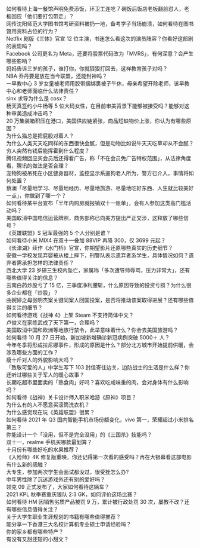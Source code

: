 如何看待上海一餐馆声明免费添饭，环卫工连吃 7 碗饭后饭店老板翻脸怼人，老板回应「他们要打包带走」？  
网传沈阳师范大学图书馆考研资料被扔一地，备考学子当场崩溃，如何看待在图书馆用资料占位的行为？  
Netflix 剧版《三体》官宣 12 位主演，书迷怎么看这次的演员阵容？你看好这部剧的表现吗？  
Facebook 公司更名为 Meta，还要将股票代码改为「MVRS」，有何深意？会产生哪些影响？  
妈妈告诉三岁的孩子，谁打你，你就狠狠打回去，这样教育孩子对吗？  
NBA 乔丹要是放在当今联盟，还能封神吗？  
一早教中心 3 岁女童被老师用胶带捆绑裹被子午休，母亲希望开除老师，该早教中心和老师面临什么法律责任？  
sinx 求导为什么是 cosx？  
杨天真签约小牛杨等 5 位大码女性，在目前审美背景下能够被接受吗？能够对这种审美造成冲击吗？  
20 万集装箱积压在港口，美国供应链紧张，商品短缺物价上涨，你认为有哪些原因？  
为什么猫总是把屁股对着人？  
为什么人类天天吃同样的东西很快会腻，但是动物比如说牛天天吃草却从不会腻？  
穷人突然有钱后能挥霍到什么程度？  
腾讯视频回应买会员后还得看广告，称「不在会员免广告特权范围」，从法律角度看，腾讯的做法是否合理？  
宠物狗被吊死在小区健身器材，监控显示系遛狗老人所为，警方已介入，事情将如何处置？  
蔡澜「尽量地学习、尽量地经历、尽量地旅游、尽量地吃好东西、人生就比较美好一点」，你做到了哪一个？  
如何看待某平台宣布「半年内购房就报销双十一账单」，会有人参加这类高门槛活动吗？  
美国取消中国电信运营牌照，商务部称已向美方提出严正交涉，这释放了哪些信号？  
《英雄联盟》S 冠军最强的 5 个人分别是谁？  
如何看待小米 MIX4 在双十一叠加 88VIP 再降 300，仅 3699 元起？  
《长津湖》续作《水门桥》官宣，你期望影片还原哪些真实的历史细节？  
安徽一学校发现弃婴被从楼上摔下，刑警队表示遗弃者系学生，具体情况如何？遗弃者需承担怎样的法律责任？  
西北大学 23 岁研三生校内坠亡，家属称「多次遭导师辱骂，压力非常大」，还有哪些值得关注的信息？  
云南白药炒股亏了 15 亿，三季度净利腰斩，什么原因导致的投资亏损？为什么很多企业都在「炒股」？  
曲婉婷之母张明杰案关键同案人回国投案，是否将推动该案取得进展？还有哪些值得关注的细节？  
如何看待游戏《战神 4》上架 Steam 不支持简体中文？  
卢俊义在家练武成了天下第一，合理吗？  
美国取消中国和欧洲等地旅行禁令，此举意味着什么？你会去美国旅游吗？  
如何看待 10 月 27 日开始，新加坡新增确诊新冠病例突破 5000＋ 人？  
今年冬季将形成拉尼娜事件，形成的原因是什么？部分北方城市开始提前供暖，会涉及哪些方面的工作？  
瘦十斤对人的外貌影响大吗？  
「致敬可爱的人」中学生写下 103 封信寄往边关，边防战士的生活是什么样？你还听过哪些关于军人的暖心故事？  
长期吃超市里面卖的「熟食肉」好吗？喜欢吃咸味重的肉，会对身体有什么影响吗？  
如何看待《战神》关卡设计师入职米哈游《原神》项目？  
为什么有的人不愿意买滚筒洗衣机？  
为什么感觉现在玩《英雄联盟》很累？  
如何看待 2021 年 Q3 国内智能手机市场份额变化，vivo 第一，荣耀超过小米排名第三？  
你能设计一个「没用，但不是完全没用」的《三国杀》技能吗？  
双十一，realme 手机买哪款最划算？  
十月份有哪些好吃的水果推荐？  
《入殓师》4K 修复版重映，你还记得第一次看的感受吗？再在大银幕看这部电影有什么新的感触？  
大专生，参加两次学生会面试都没过，很受挫怎么办?  
中年男性除了沉迷游戏外还有别的爱好吗？  
领克 09 正式发布了，大家如何看待这辆车？  
2021 KPL 秋季赛重庆狼队 2:3  GK，如何评价这场比赛？  
如何看待 HM 因销售劣质产品被罚 9 万，累计被行政处罚 30 次，屡教不改？还有哪些信息值得关注？  
关于大学生职业生涯规划的书籍有哪些值得推荐？  
能分享一下香港三大名校计算机专业硕士申请经验吗？  
你的家乡都有哪些特产？  
有没有又甜还短的小甜文？  
